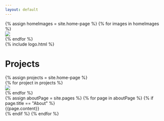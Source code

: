 ```yaml
---
layout: default
---
```


<div class="jl-wrapper">
  <div class="jl-logo-wrapper">
    <div class="jl-home-image-cards">
      {% assign homeImages = site.home-page %}
      {% for images in homeImages %}
        <div class="card">
          <img src="{{images.Image}}">
        </div>
      {% endfor %}
    </div>
    {% include logo.html %}
  </div>
</div>
<div class="jl-wrapper">
  <div class="jl-projects">
    <h1>Projects</h1>
    {% assign projects = site.home-page %}
    <div class="flex">
      {% for project in projects %}
        <div class="project-card">
          <img src="{{project.Image}}">
        </div>
      {% endfor %}
    </div>
  </div>
</div>
<div class="jl-about-wrapper">
  <div class="jl-about">
    {% assign aboutPage = site.pages %}
      {% for page in aboutPage %}
        {% if page.title == "About" %}
          <div class="centered eighty">
            <span class="h1">
              {{page.content}}
            </span>
          </div>
        {% endif %}
      {% endfor %}
  </div>
</div>
